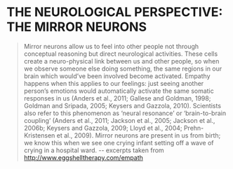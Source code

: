 <!-- TITLE: Science -->
<!-- SUBTITLE: The current scientific data on empaths -->

# THE NEUROLOGICAL PERSPECTIVE: THE MIRROR NEURONS

> Mirror neurons allow us to feel into other people not through conceptual reasoning but direct neurological activities. These cells create a neuro-physical link between us and other people, so when we observe someone else doing something, the same regions in our brain which would’ve been involved become activated.  Empathy happens when this applies to our feelings: just seeing another person’s emotions would automatically activate the same somatic responses in us (Anders et al., 2011; Gallese and Goldman, 1998; Goldman and Sripada, 2005; Keysers and Gazzola, 2010). Scientists also refer to this phenomenon as ‘neural resonance’ or ‘brain-to-brain coupling’  (Anders et al., 2011; Jackson et al., 2005; Jackson et al., 2006b; Keysers and Gazzola, 2009; Lloyd et al., 2004; Prehn-Kristensen et al., 2009).  Mirror neurons are present in us from birth; we know this when we see one crying infant setting off a wave of crying in a hospital ward. -- excerpts taken from http://www.eggshelltherapy.com/empath